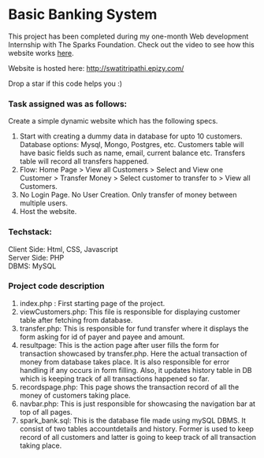 # Basic Banking System

This project has been completed during my one-month Web development Internship with The Sparks Foundation. Check out the video to see how this website works [here](https://youtu.be/kTrb-JZYorI).

Website is hosted here: http://swatitripathi.epizy.com/

Drop a star if this code helps you :)

### Task assigned was as follows:

Create a simple dynamic website which has the following specs.
1. Start with creating a dummy data in database for upto 10 customers. Database options: Mysql, Mongo, Postgres, etc. Customers table will have basic fields such as name, email, current balance etc. Transfers table will record all transfers happened.
2. Flow: Home Page > View all Customers > Select and View one Customer > Transfer Money > Select customer to transfer to > View all Customers.
3. No Login Page. No User Creation. Only transfer of money between multiple users.
4. Host the website.

### Techstack:

Client Side: Html, CSS, Javascript<br>
Server Side: PHP<br>
DBMS: MySQL<br>

### Project code description

1. index.php : First starting page of the project.<br>
2. viewCustomers.php: This file is responsible for displaying customer table after fetching from database.<br>
3. transfer.php: This is responsible for fund transfer where it displays the form asking for id of payer and payee and amount.<br>
4. resultpage: This is the action page after user fills the form for transaction showcased by transfer.php. Here the actual transaction of money from database takes place. It is also responsible for error handling if any occurs in form filling. Also, it updates history table in DB which is keeping track of all transactions happened so far.<br>
5. recordspage.php: This page shows the transaction record of all the money of customers taking place.<br>
6. navbar.php: This is just responsible for showcasing the navigation bar at top of all pages.<br>
7. spark_bank.sql: This is the database file made using mySQL DBMS. It consist of two tables accountdetails and history. Former is used to keep record of all customers and latter is going to keep track of all transaction taking place.<br>

